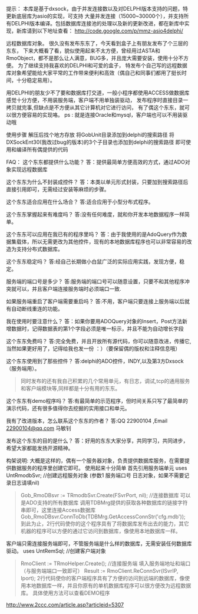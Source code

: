 提示： 本库是基于dxsock，由于并发连接数以及对DELPHI版本支持的问题，特更新底层库为asio的实现，可支持
大量并发连接（15000~30000个），并支持所有DELPHI版本编译。包括数据库连接池的处理以及新的更新改进，都在新库中实现，新库请到以下地址查看：
http://code.google.com/p/mmz-asio4delphi/


远程数据库对象。
很久没有发布东东了，今天看到盒子上有朋友发布了个三层的东东，
下来大概看了看，貌似使用起来不太方便，曾经用过ASTA和RmoObject，都不是那么让人满意，BUG多，并且庞大需要安装，使用十分不方便。
为了继续支持我喜欢的DELPHI和可爱的盒子，
特发布个自己写的远程数据库对象希望能给大家平常的工作带来便利和高效（偶自己和同事们都用了挺长时间，十分稳定易用）。

用DELPHI的朋友少不了要和数据库打交道，一般小程序都使用ACCESS做数据库感觉十分方便，不用装服务端，客户端不用单独装驱动，
发布程序时直接目录一拷贝就完事,但缺点是不方便从其它计算机对它进行访问，
有了偶这个东东，就可以很方便容易的实现咯。   ps : 就是连接Oracle和mysql，客户端也可以不用装驱动哦

使用步骤
解压后找个地方存放
将GobUnit目录添加到delphi的搜索路径
将DXSockEnt30(我改过bug的版本)的3个子目录也添加到delphi的搜索路径
即可使用和编译所有偶提供的代码

FAQ：
这个东东都提供什么功能？
答：提供最简单方便高效的方式，通过ADO对象实现远程数据库

这个东东为什么不封装成控件？
答：本类以单元形式封装，只要加到搜索路径后直接引用即可，无需经过安装等麻烦的步骤。

这个东东适合应用在什么场合？
答:适合应用于小型分布式程序。

这个东东掌握起来有难度吗？
答:没有任何难度，就和你开发本地数据程序一样简单。

这个东东可以应用在我已有的程序里吗？
答：由于我使用的是AdoQuery作为数据集载体，所以无需更改为其他控件，现有的本地数据库程序也可以非常容易的改造为支持分布式数据库。

这个东东稳定吗？
答:经自己长期做小白鼠广泛的实际应用实践，发现方便，稳定。

服务端的端口号是多少？
答:服务端的端口号可以随意设置，只要不和其他程序冲突就可以，并且客户端连接服务端时必须端口一致.

如果服务端重启了客户端需要重启吗？
答:不用，客户端只要连接上服务端以后就有自动断线重连的功能。

我在使用时要注意什么？
答：如果你要用ADOQuery对象的Insert，Post方法新增数据时，记得数据表的第1个字段必须是唯一标示，并且不能为自动增长字段

这个东东免费吗？
答:完全免费，并且开放所有源代码，你可以随意改进，传播它,当然如果更好用了，记得给我也发一份 ：）（要保留偶的版权和注释信息哦）

这个东东使用到了那些控件？
答:delphi的ADO控件，INDY,以及第3方Dxsock（服务端用）。
> 同时发布的还有我自己积累的几个常用单元，有日志，调试,tcp的通用服务和客户端模块等,同样都是十分有用的东东。

这个东东有demo程序吗？
答:有最简单的示范程序，但时间关系只写了最简单的演示代码，还有很多值得你去挖掘的实用接口和单元。

我有了改进版本，怎么联系这个东东的作者？
答:QQ 22900104 ,Email 22900104@qq.com 马敏钊

发布这个东东的目的是什么？
答：好用的东东大家分享，共同学习，共同进步，希望大家都能发扬开源精神。

构架说明:
大概是这样的，偶有一个服务器对象，负责提供数据库服务，在需要提供数据服务的程序里创建它即可。
使用起来十分简单
首先引用服务端单元
uses UntRmodbSvr;
//创建远程服务对象 (参数1 服务端口号 日志对象，如果不需要记录日志请填nil)
> Gob\_RmoDBsvr := TRmodbSvr.Create(FSvrPort, nil);
//连接数据库 可以是ADO支持的所有数据库 调用TDBMrg提供的获取各种数据库的链接字符串即可，这里连接Access数据库
> Gob\_RmoDBsvr.ConnToDb(TDBMrg.GetAccessConnStr('cfg.mdb'));
到此为止，2行代码使你的这个程序具有了将数据库发布出去的能力，其它机器的程序可以方便的通过它访问到数据库，像使用本地数据库一样。

客户端只需连接服务端即可，不管服务端是什么样的数据库，无需安装任何数据库驱动。
uses UntRemSql;
//创建客户端对象
> RmoClient := TRmoHelper.Create();
//连接服务端 填入服务端地址和端口（与服务端端口一致即可）
> Result := RmoClient.ReConnSvr(ISvrIP, Iport);
2行代码使你的客户端程序具有了方便的访问到远端的数据库，像使用本地数据库一样，并且你原有的单机数据库程序可以很方便改为远程数据库。
具体使用方法可以查看DEMO程序

http://www.2ccc.com/article.asp?articleid=5307